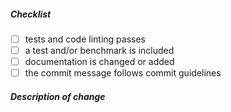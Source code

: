 
<!--
Thank you for submitting a pull request to Crocodile. Before you submit, please
review below requirements and walk through the checklist. You can 'tick'
a box by using the letter "x": [x].

Run the test suite by invoking: `npm run test`

If this aims to fix a regression or you’re adding a feature, make sure you also
write a test. Finally – if possible – a benchmark that quantifies your changes.

Finally, read through our contributors guide and make adjustments as necessary:
https://github.com/crocodilejs/crocodile/blob/master/.github/CONTRIBUTING.md

Thank you!
@niftylettuce
-->

##### Checklist

<!-- remove lines that do not apply to you -->

- [ ] tests and code linting passes
- [ ] a test and/or benchmark is included
- [ ] documentation is changed or added
- [ ] the commit message follows commit guidelines

##### Description of change

<!-- provide a description of the change below this comment -->
